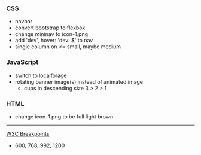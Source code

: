 ### CSS
* navbar
* convert bootstrap to flexbox
* change mininav to icon-1.png
* add 'dev', hover: 'dev: $' to nav
* single column on <= small, maybe medium

### JavaScript
* switch to [localforage](https://localforage.github.io/localForage/)
* rotating banner image(s) instead of animated image
  * cups in descending size 3 > 2 > 1

### HTML
* change icon-1.png to be full light brown

* * *

[W3C Breakpoints](https://www.w3schools.com/howto/howto_css_media_query_breakpoints.asp)
* 600, 768, 992, 1200

